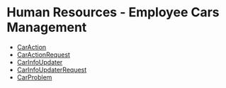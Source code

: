 <div class="ignore-in-full-text-search">

# Human Resources - Employee Cars Management
  - [CarAction](/modules/humanresource-car-management/CarAction.md)
  - [CarActionRequest](/modules/humanresource-car-management/CarActionRequest.md)
  - [CarInfoUpdater](/modules/humanresource-car-management/CarInfoUpdater.md)
  - [CarInfoUpdaterRequest](/modules/humanresource-car-management/CarInfoUpdaterRequest.md)
  - [CarProblem](/modules/humanresource-car-management/CarProblem.md)

</div>
